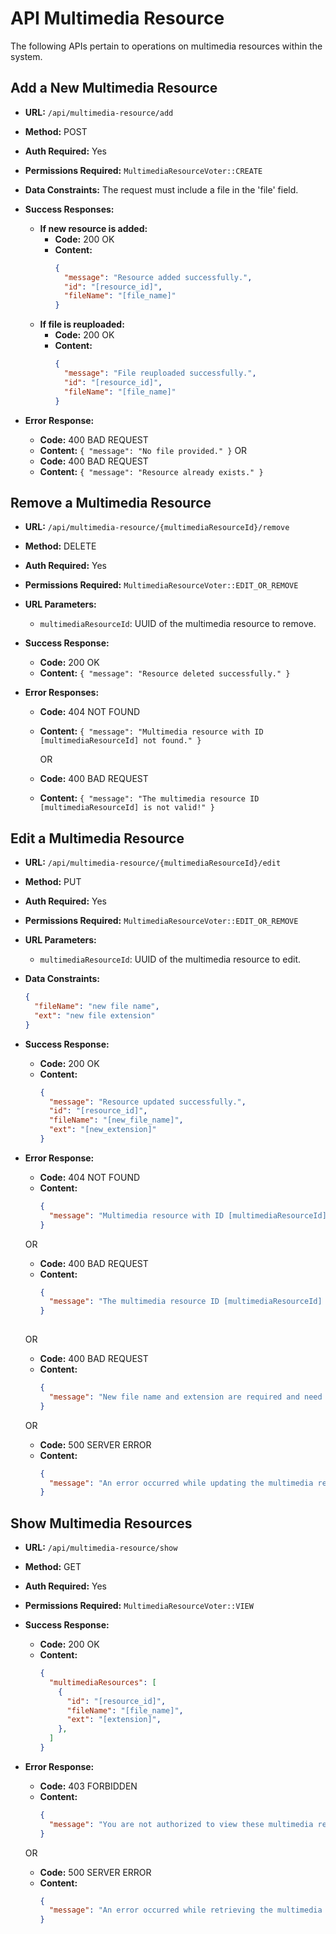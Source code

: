 # API Multimedia Resource

The following APIs pertain to operations on multimedia resources within the system.

## Add a New Multimedia Resource

- **URL:** `/api/multimedia-resource/add`
- **Method:** POST
- **Auth Required:** Yes
- **Permissions Required:** `MultimediaResourceVoter::CREATE`
- **Data Constraints:** The request must include a file in the 'file' field.

- **Success Responses:**
    - **If new resource is added:**
        - **Code:** 200 OK
        - **Content:**
          ```json
          {
            "message": "Resource added successfully.",
            "id": "[resource_id]",
            "fileName": "[file_name]"
          }
          ```
    - **If file is reuploaded:**
        - **Code:** 200 OK
        - **Content:**
          ```json
          {
            "message": "File reuploaded successfully.",
            "id": "[resource_id]",
            "fileName": "[file_name]"
          }
          ```
- **Error Response:**
    - **Code:** 400 BAD REQUEST
    - **Content:** `{ "message": "No file provided." }`
      OR
    - **Code:** 400 BAD REQUEST
    - **Content:** `{ "message": "Resource already exists." }`

## Remove a Multimedia Resource

- **URL:** `/api/multimedia-resource/{multimediaResourceId}/remove`
- **Method:** DELETE
- **Auth Required:** Yes
- **Permissions Required:** `MultimediaResourceVoter::EDIT_OR_REMOVE`
- **URL Parameters:**
    - `multimediaResourceId`: UUID of the multimedia resource to remove.

- **Success Response:**
    - **Code:** 200 OK
    - **Content:** `{ "message": "Resource deleted successfully." }`

- **Error Responses:**
    - **Code:** 404 NOT FOUND
    - **Content:** `{ "message": "Multimedia resource with ID [multimediaResourceId] not found." }`
  
      OR
  
    - **Code:** 400 BAD REQUEST
    - **Content:** `{ "message": "The multimedia resource ID [multimediaResourceId] is not valid!" }`

## Edit a Multimedia Resource

- **URL:** `/api/multimedia-resource/{multimediaResourceId}/edit`
- **Method:** PUT
- **Auth Required:** Yes
- **Permissions Required:** `MultimediaResourceVoter::EDIT_OR_REMOVE`
- **URL Parameters:**
    - `multimediaResourceId`: UUID of the multimedia resource to edit.
- **Data Constraints:**

  ```json
  {
    "fileName": "new file name",
    "ext": "new file extension"
  }

- **Success Response:**
  - **Code:** 200 OK
  - **Content:**
    ```json
    {
      "message": "Resource updated successfully.",
      "id": "[resource_id]",
      "fileName": "[new_file_name]",
      "ext": "[new_extension]"
    }

- **Error Response:**
  - **Code:** 404 NOT FOUND
  - **Content:**
    ```json
    {
      "message": "Multimedia resource with ID [multimediaResourceId] not found."
    }
    
  OR

  - **Code:** 400 BAD REQUEST
  - **Content:**
    ```json
    {
      "message": "The multimedia resource ID [multimediaResourceId] is not valid!"
    }
        
  OR

  - **Code:** 400 BAD REQUEST
  - **Content:**
    ```json
    {
      "message": "New file name and extension are required and need to be string values."
    }
    
  OR

  - **Code:** 500 SERVER ERROR
  - **Content:**
    ```json
    {
      "message": "An error occurred while updating the multimedia resource."
    }

## Show Multimedia Resources

- **URL:** `/api/multimedia-resource/show`
- **Method:** GET
- **Auth Required:** Yes
- **Permissions Required:** `MultimediaResourceVoter::VIEW`

- **Success Response:**
  - **Code:** 200 OK
  - **Content:**
    ```json
    {
      "multimediaResources": [
        {
          "id": "[resource_id]",
          "fileName": "[file_name]",
          "ext": "[extension]",
        },
      ]
    }

- **Error Response:**
    - **Code:** 403 FORBIDDEN
    - **Content:**
      ```json
      {
        "message": "You are not authorized to view these multimedia resources."
      }
      
    OR

    - **Code:** 500 SERVER ERROR
    - **Content:**
      ```json
      {
        "message": "An error occurred while retrieving the multimedia resources."
      }